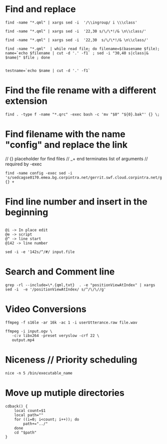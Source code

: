 # Find and replace

```
find -name "*.qml" | xargs sed -i  '/\\ingroup/ i \\\class'

find -name "*.qml" | xargs sed -i  '22,30 s/\/\*!/& \n\\class/'

find -name "*.qml" | xargs sed -i  '22,30  s/\/\*!/& \n\\class/'

find -name "*.qml"  | while read file; do filename=$(basename $file); name=`echo $filename | cut -d '.' -f1` ; sed -i "30,40 s|class|& $name|" $file ; done


testname=`echo $name | cut -d '.' -f1`

```

# Find the file rename with a different extension

```
find . -type f -name "*.qrc" -exec bash -c 'mv "$0" "${0}.bak"' {} \;

```

# Find filename with the name "config" and replace the link
// {} placeholder for find files
// _+ end terminates list of arguments // required by -exec

```
find -name config -exec sed -i 's/sedcagse0170.emea.bg.corpintra.net/gerrit.swf.cloud.corpintra.net/g' {} +
```

# Find line number and insert in the beginning

```

@i -> In place edit
@e -> script
@^ -> line start
@142 -> line number

sed -i -e '142s/^/#/ input.file
```

# Search and Comment line
```
grep -rl --include=\*.{qml,txt}  . -e "positionViewAtIndex" | xargs sed -i  -e '/positionViewAtIndex/ s/^/\/\//g' 
```


# Video Conversions
```
ffmpeg -f s16le -ar 16k -ac 1 -i userUtterance.raw file.wav

ffmpeg -i input.ogv \
   -c:v libx264 -preset veryslow -crf 22 \
   output.mp4

```

# Niceness // Priority scheduling
```
nice -n 5 /bin/executable_name
```

# Move up mutiple directories
```
cdback() {
    local count=$1
    local path=""
    for ((i=0; i<count; i++)); do
        path+="../"
    done
    cd "$path"
}

```


